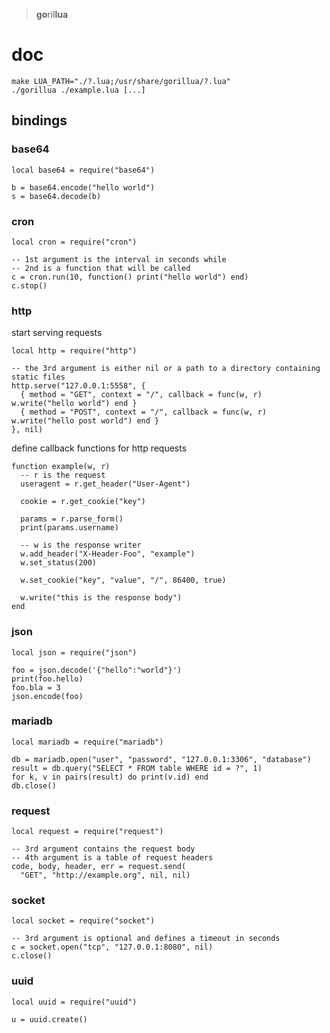 > **go**ril**lua**

# doc

    make LUA_PATH="./?.lua;/usr/share/gorillua/?.lua"
    ./gorillua ./example.lua [...]

## bindings

### base64

    local base64 = require("base64")

    b = base64.encode("hello world")
    s = base64.decode(b)

### cron

    local cron = require("cron")

    -- 1st argument is the interval in seconds while
    -- 2nd is a function that will be called
    c = cron.run(10, function() print("hello world") end)
    c.stop()

### http

start serving requests

    local http = require("http")

    -- the 3rd argument is either nil or a path to a directory containing static files
    http.serve("127.0.0.1:5558", {
      { method = "GET", context = "/", callback = func(w, r) w.write("hello world") end }
      { method = "POST", context = "/", callback = func(w, r) w.write("hello post world") end }
    }, nil)

define callback functions for http requests

    function example(w, r)
      -- r is the request
      useragent = r.get_header("User-Agent")

      cookie = r.get_cookie("key")

      params = r.parse_form()
      print(params.username)

      -- w is the response writer
      w.add_header("X-Header-Foo", "example")
      w.set_status(200)

      w.set_cookie("key", "value", "/", 86400, true)

      w.write("this is the response body")
    end

### json

    local json = require("json")

    foo = json.decode('{"hello":"world"}')
    print(foo.hello)
    foo.bla = 3
    json.encode(foo)

### mariadb

    local mariadb = require("mariadb")

    db = mariadb.open("user", "password", "127.0.0.1:3306", "database")
    result = db.query("SELECT * FROM table WHERE id = ?", 1)
    for k, v in pairs(result) do print(v.id) end
    db.close()

### request

    local request = require("request")

    -- 3rd argument contains the request body
    -- 4th argument is a table of request headers
    code, body, header, err = request.send(
      "GET", "http://example.org", nil, nil)

### socket

    local socket = require("socket")

    -- 3rd argument is optional and defines a timeout in seconds
    c = socket.open("tcp", "127.0.0.1:8080", nil)
    c.close()

### uuid

    local uuid = require("uuid")

    u = uuid.create()
